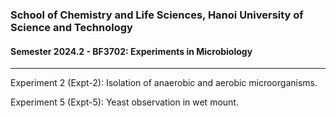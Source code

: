 ### School of Chemistry and Life Sciences, Hanoi University of Science and Technology

#### Semester 2024.2 - BF3702: Experiments in Microbiology

---

Experiment 2 (Expt-2): Isolation of anaerobic and aerobic microorganisms.

Experiment 5 (Expt-5): Yeast observation in wet mount.
